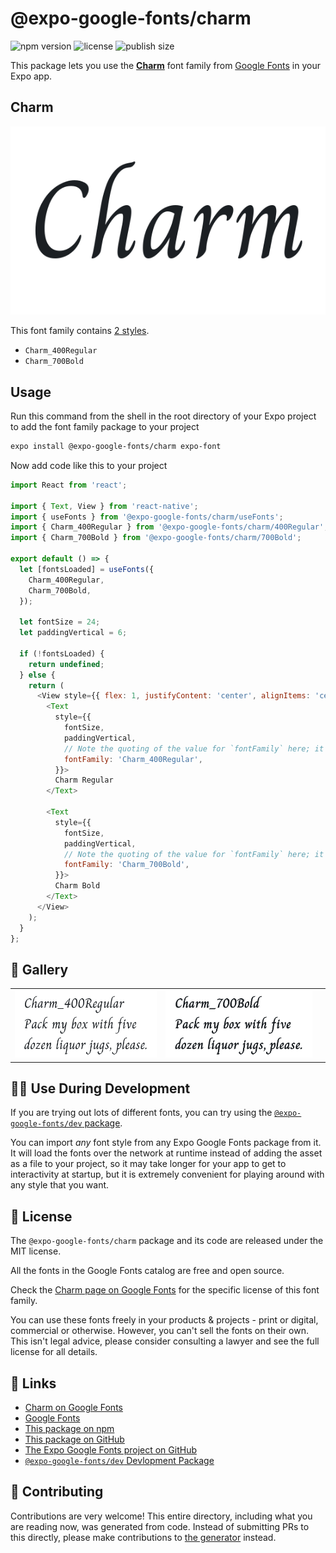 # @expo-google-fonts/charm

![npm version](https://flat.badgen.net/npm/v/@expo-google-fonts/charm)
![license](https://flat.badgen.net/github/license/expo/google-fonts)
![publish size](https://flat.badgen.net/packagephobia/install/@expo-google-fonts/charm)

This package lets you use the [**Charm**](https://fonts.google.com/specimen/Charm) font family from [Google Fonts](https://fonts.google.com/) in your Expo app.

## Charm

![Charm](./font-family.png)

This font family contains [2 styles](#-gallery).

- `Charm_400Regular`
- `Charm_700Bold`

## Usage

Run this command from the shell in the root directory of your Expo project to add the font family package to your project
```sh
expo install @expo-google-fonts/charm expo-font
```

Now add code like this to your project
```js
import React from 'react';

import { Text, View } from 'react-native';
import { useFonts } from '@expo-google-fonts/charm/useFonts';
import { Charm_400Regular } from '@expo-google-fonts/charm/400Regular';
import { Charm_700Bold } from '@expo-google-fonts/charm/700Bold';

export default () => {
  let [fontsLoaded] = useFonts({
    Charm_400Regular,
    Charm_700Bold,
  });

  let fontSize = 24;
  let paddingVertical = 6;

  if (!fontsLoaded) {
    return undefined;
  } else {
    return (
      <View style={{ flex: 1, justifyContent: 'center', alignItems: 'center' }}>
        <Text
          style={{
            fontSize,
            paddingVertical,
            // Note the quoting of the value for `fontFamily` here; it expects a string!
            fontFamily: 'Charm_400Regular',
          }}>
          Charm Regular
        </Text>

        <Text
          style={{
            fontSize,
            paddingVertical,
            // Note the quoting of the value for `fontFamily` here; it expects a string!
            fontFamily: 'Charm_700Bold',
          }}>
          Charm Bold
        </Text>
      </View>
    );
  }
};

```

## 🔡 Gallery


||||
|-|-|-|
|![Charm_400Regular](.//400Regular/Charm_400Regular.ttf.png)|![Charm_700Bold](.//700Bold/Charm_700Bold.ttf.png)|||


## 👩‍💻 Use During Development

If you are trying out lots of different fonts, you can try using the [`@expo-google-fonts/dev` package](https://github.com/freeboub/google-fonts/tree/master/font-packages/dev#readme).

You can import *any* font style from any Expo Google Fonts package from it. It will load the fonts
over the network at runtime instead of adding the asset as a file to your project, so it may take longer
for your app to get to interactivity at startup, but it is extremely convenient
for playing around with any style that you want.

## 📖 License

The `@expo-google-fonts/charm` package and its code are released under the MIT license.

All the fonts in the Google Fonts catalog are free and open source.

Check the [Charm page on Google Fonts](https://fonts.google.com/specimen/Charm) for the specific license of this font family.

You can use these fonts freely in your products & projects - print or digital, commercial or otherwise. However, you can't sell the fonts on their own. This isn't legal advice, please consider consulting a lawyer and see the full license for all details.

## 🔗 Links

- [Charm on Google Fonts](https://fonts.google.com/specimen/Charm)
- [Google Fonts](https://fonts.google.com/)
- [This package on npm](https://www.npmjs.com/package/@expo-google-fonts/charm)
- [This package on GitHub](https://github.com/freeboub/google-fonts/tree/master/font-packages/charm)
- [The Expo Google Fonts project on GitHub](https://github.com/freeboub/google-fonts)
- [`@expo-google-fonts/dev` Devlopment Package](https://github.com/freeboub/google-fonts/tree/master/font-packages/dev)

## 🤝 Contributing

Contributions are very welcome! This entire directory, including what you are reading now, was generated from code. Instead of submitting PRs to this directly, please make contributions to [the generator](https://github.com/freeboub/google-fonts/tree/master/packages/generator) instead.
